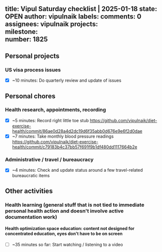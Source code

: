 title:	Vipul Saturday checklist | 2025-01-18
state:	OPEN
author:	vipulnaik
labels:	
comments:	0
assignees:	vipulnaik
projects:	
milestone:	
number:	1825
--
## Personal projects

### US visa process issues

- [x] ~10 minutes: Do quarterly review and update of issues

## Personal chores

### Health research, appointments, recording

- [x] ~5 minutes: Record right little toe stub https://github.com/vipulnaik/diet-exercise-health/commit/86ae0d28a4d2dc19d6f35abb0d676e9e6f2d0dae
- [x] ~7 minutes: Take monthly blood pressure readings https://github.com/vipulnaik/diet-exercise-health/commit/c79183b4c37bb57f691f9b1df480dd1117664b2e

### Administrative / travel / bureaucracy

- [x] ~4 minutes: Check and update status around a few travel-related bureaucratic items

## Other activities

### Health learning (general stuff that is not tied to immediate personal health action and doesn't involve active documentation work)

#### Health optimization space education: content not designed for concentrated education, eyes don't have to be on screen

- [ ] ~35 minutes so far: Start watching / listening to a video
